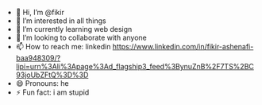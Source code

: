 - 👋 Hi, I’m @fikir
- 👀 I’m interested in all things
- 🌱 I’m currently learning web design
- 💞️ I’m looking to collaborate with anyone
- 📫 How to reach me: linkedin https://www.linkedin.com/in/fikir-ashenafi-baa948309/?lipi=urn%3Ali%3Apage%3Ad_flagship3_feed%3BynuZnB%2F7TS%2BC93joUbZFtQ%3D%3D
- 😄 Pronouns: he
- ⚡ Fun fact: i am stupid

<!---
fikird/fikird is a ✨ special ✨ repository because its `README.md` (this file) appears on your GitHub profile.
You can click the Preview link to take a look at your changes.
--->
